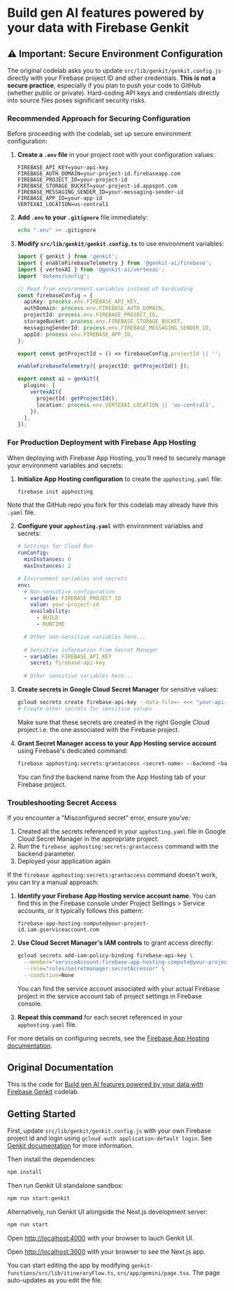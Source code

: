 # Build gen AI features powered by your data with Firebase Genkit

## ⚠️ Important: Secure Environment Configuration

The original codelab asks you to update `src/lib/genkit/genkit.config.js` directly with your Firebase project ID and other credentials. **This is not a secure practice**, especially if you plan to push your code to GitHub (whether public or private). Hard-coding API keys and credentials directly into source files poses significant security risks.

### Recommended Approach for Securing Configuration

Before proceeding with the codelab, set up secure environment configuration:

1. **Create a `.env` file** in your project root with your configuration values:
   ```
   FIREBASE_API_KEY=your-api-key
   FIREBASE_AUTH_DOMAIN=your-project-id.firebaseapp.com
   FIREBASE_PROJECT_ID=your-project-id
   FIREBASE_STORAGE_BUCKET=your-project-id.appspot.com
   FIREBASE_MESSAGING_SENDER_ID=your-messaging-sender-id
   FIREBASE_APP_ID=your-app-id
   VERTEXAI_LOCATION=us-central1
   ```

2. **Add `.env` to your `.gitignore`** file immediately:
   ```bash
   echo ".env" >> .gitignore
   ```

3. **Modify `src/lib/genkit/genkit.config.ts`** to use environment variables:
   ```typescript
   import { genkit } from 'genkit';
   import { enableFirebaseTelemetry } from '@genkit-ai/firebase';
   import { vertexAI } from '@genkit-ai/vertexai';
   import 'dotenv/config';

   // Read from environment variables instead of hardcoding
   const firebaseConfig = {
     apiKey: process.env.FIREBASE_API_KEY,
     authDomain: process.env.FIREBASE_AUTH_DOMAIN,
     projectId: process.env.FIREBASE_PROJECT_ID,
     storageBucket: process.env.FIREBASE_STORAGE_BUCKET,
     messagingSenderId: process.env.FIREBASE_MESSAGING_SENDER_ID,
     appId: process.env.FIREBASE_APP_ID,
   };

   export const getProjectId = () => firebaseConfig.projectId || '';

   enableFirebaseTelemetry({ projectId: getProjectId() });

   export const ai = genkit({
     plugins: [
       vertexAI({
         projectId: getProjectId(),
         location: process.env.VERTEXAI_LOCATION || 'us-central1',
       }),
     ],
   });
   ```

### For Production Deployment with Firebase App Hosting

When deploying with Firebase App Hosting, you'll need to securely manage your environment variables and secrets:

1. **Initialize App Hosting configuration** to create the `apphosting.yaml` file:
   ```bash
   firebase init apphosting
   ```
Note that the GitHub repo you fork for this codelab may already have this `.yaml` file.

2. **Configure your `apphosting.yaml`** with environment variables and secrets:
   ```yaml
   # Settings for Cloud Run
   runConfig:
     minInstances: 0
     maxInstances: 2

   # Environment variables and secrets
   env:
     # Non-sensitive configuration
     - variable: FIREBASE_PROJECT_ID
       value: your-project-id
       availability:
         - BUILD
         - RUNTIME

     # Other non-sensitive variables here...
     
     # Sensitive information from Secret Manager
     - variable: FIREBASE_API_KEY
       secret: firebase-api-key
     
     # Other sensitive variables here...
   ```

3. **Create secrets in Google Cloud Secret Manager** for sensitive values:
   ```bash
   gcloud secrets create firebase-api-key --data-file=- <<< "your-api-key"
   # Create other secrets for sensitive values
   ```
    Make sure that these secrets are created in the right Google Cloud project i.e. the one associated with the Firebase project.

4. **Grant Secret Manager access to your App Hosting service account** using Firebase's dedicated command:
   ```bash
   firebase apphosting:secrets:grantaccess <secret-name> --backend <backend-name>
   ```
   
   You can find the backend name from the App Hosting tab of your Firebase project.

### Troubleshooting Secret Access

If you encounter a "Misconfigured secret" error, ensure you've:

1. Created all the secrets referenced in your `apphosting.yaml` file in Google Cloud Secret Manager in the appropriate project.
2. Run the `firebase apphosting:secrets:grantaccess` command with the backend parameter.
3. Deployed your application again

If the `firebase apphosting:secrets:grantaccess` command doesn't work, you can try a manual approach:

1. **Identify your Firebase App Hosting service account name**. You can find this in the Firebase console under Project Settings > Service accounts, or it typically follows this pattern:
   ```
   firebase-app-hosting-compute@your-project-id.iam.gserviceaccount.com
   ```

2. **Use Cloud Secret Manager's IAM controls** to grant access directly:
   ```bash
   gcloud secrets add-iam-policy-binding firebase-api-key \
     --member="serviceAccount:firebase-app-hosting-compute@your-project-id.iam.gserviceaccount.com" \
     --role="roles/secretmanager.secretAccessor" \
     --condition=None
   ```

   You can find the service account associated with your actual Firebase project in the service account tab of project settings in Firebase console.

3. **Repeat this command** for each secret referenced in your `apphosting.yaml` file.

For more details on configuring secrets, see the [Firebase App Hosting documentation](https://firebase.google.com/docs/app-hosting/configure#secret-parameters).

## Original Documentation

This is the code for [Build gen AI features powered by your data with Firebase Genkit](https://firebase.google.com/codelabs/ai-genkit-rag) codelab.

## Getting Started

First, update `src/lib/genkit/genkit.config.js` with your own Firebase project id and login using `gcloud auth application-default login`.
See [Genkit documentation](https://firebase.google.com/docs/genkit/plugins/vertex-ai) for more information.

Then install the dependencies:

```bash
npm install
```

Then run Genkit UI standalone sandbox:

```bash
npm run start:genkit
```

Alternatively, run Genkit UI alongside the Next.js development server:

```bash
npm run start
```

Open [http://localhost:4000](http://localhost:4000) with your browser to lauch Genkit UI.

Open [http://localhost:3000](http://localhost:3000) with your browser to see the Next.js app.

You can start editing the app by modifying `genkit-functions/src/lib/itineraryFlow.ts`, `src/app/gemini/page.tsx`. The page auto-updates as you edit the file.
